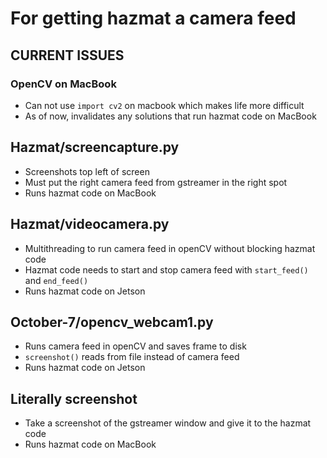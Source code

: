 # For getting hazmat a camera feed

## CURRENT ISSUES

### OpenCV on MacBook

- Can not use `import cv2` on macbook which makes life more difficult
- As of now, invalidates any solutions that run hazmat code on MacBook

## Hazmat/screencapture.py

- Screenshots top left of screen
- Must put the right camera feed from gstreamer in the right spot
- Runs hazmat code on MacBook

## Hazmat/videocamera.py

- Multithreading to run camera feed in openCV without blocking hazmat code
- Hazmat code needs to start and stop camera feed with `start_feed()` and `end_feed()`
- Runs hazmat code on Jetson

## October-7/opencv_webcam1.py

- Runs camera feed in openCV and saves frame to disk
- `screenshot()` reads from file instead of camera feed
- Runs hazmat code on Jetson

## Literally screenshot

- Take a screenshot of the gstreamer window and give it to the hazmat code
- Runs hazmat code on MacBook